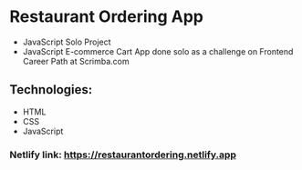 # Restaurant Ordering App

- JavaScript Solo Project
- JavaScript E-commerce Cart App done solo as a challenge on Frontend Career Path at Scrimba.com

## Technologies:

- HTML
- CSS
- JavaScript

### Netlify link: https://restaurantordering.netlify.app
